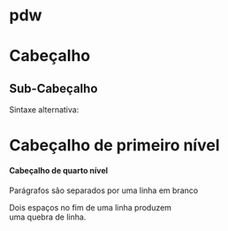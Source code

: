 # pdw

Cabeçalho
=========

Sub-Cabeçalho
-------------

Sintaxe alternativa:

# Cabeçalho de primeiro nível
#### Cabeçalho de quarto nível


Parágrafos são separados por uma linha em branco

Dois espaços no fim de uma linha produzem    
uma quebra de linha.
